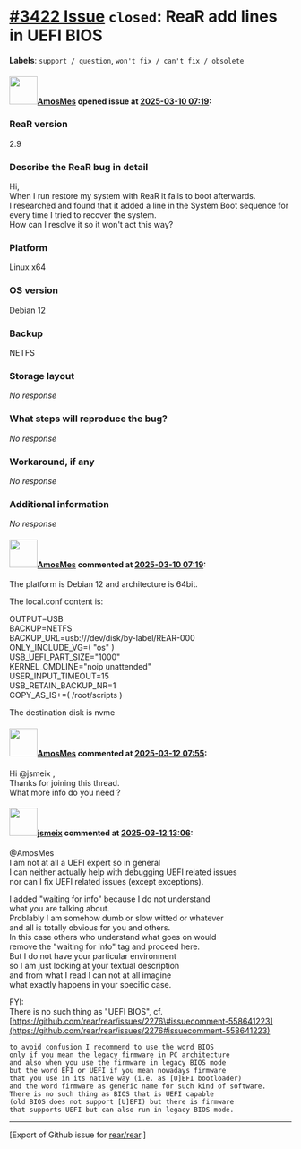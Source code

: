 [\#3422 Issue](https://github.com/rear/rear/issues/3422) `closed`: ReaR add lines in UEFI BIOS
==============================================================================================

**Labels**: `support / question`, `won't fix / can't fix / obsolete`

#### <img src="https://avatars.githubusercontent.com/u/92472409?v=4" width="50">[AmosMes](https://github.com/AmosMes) opened issue at [2025-03-10 07:19](https://github.com/rear/rear/issues/3422):

### ReaR version

2.9

### Describe the ReaR bug in detail

Hi,  
When I run restore my system with ReaR it fails to boot afterwards.  
I researched and found that it added a line in the System Boot sequence
for every time I tried to recover the system.  
How can I resolve it so it won't act this way?

### Platform

Linux x64

### OS version

Debian 12

### Backup

NETFS

### Storage layout

*No response*

### What steps will reproduce the bug?

*No response*

### Workaround, if any

*No response*

### Additional information

*No response*

#### <img src="https://avatars.githubusercontent.com/u/92472409?v=4" width="50">[AmosMes](https://github.com/AmosMes) commented at [2025-03-10 07:19](https://github.com/rear/rear/issues/3422#issuecomment-2709642238):

The platform is Debian 12 and architecture is 64bit.

The local.conf content is:

OUTPUT=USB  
BACKUP=NETFS  
BACKUP\_URL=usb:///dev/disk/by-label/REAR-000  
ONLY\_INCLUDE\_VG=( "os" )  
USB\_UEFI\_PART\_SIZE="1000"  
KERNEL\_CMDLINE="noip unattended"  
USER\_INPUT\_TIMEOUT=15  
USB\_RETAIN\_BACKUP\_NR=1  
COPY\_AS\_IS+=( /root/scripts )

The destination disk is nvme

#### <img src="https://avatars.githubusercontent.com/u/92472409?v=4" width="50">[AmosMes](https://github.com/AmosMes) commented at [2025-03-12 07:55](https://github.com/rear/rear/issues/3422#issuecomment-2716961716):

Hi @jsmeix ,  
Thanks for joining this thread.  
What more info do you need ?

#### <img src="https://avatars.githubusercontent.com/u/1788608?u=925fc54e2ce01551392622446ece427f51e2f0ce&v=4" width="50">[jsmeix](https://github.com/jsmeix) commented at [2025-03-12 13:06](https://github.com/rear/rear/issues/3422#issuecomment-2717826743):

@AmosMes  
I am not at all a UEFI expert so in general  
I can neither actually help with debugging UEFI related issues  
nor can I fix UEFI related issues (except exceptions).

I added "waiting for info" because I do not understand  
what you are talking about.  
Problably I am somehow dumb or slow witted or whatever  
and all is totally obvious for you and others.  
In this case others who understand what goes on would  
remove the "waiting for info" tag and proceed here.  
But I do not have your particular environment  
so I am just looking at your textual description  
and from what I read I can not at all imagine  
what exactly happens in your specific case.

FYI:  
There is no such thing as "UEFI BIOS", cf.  
[https://github.com/rear/rear/issues/2276\#issuecomment-558641223](https://github.com/rear/rear/issues/2276#issuecomment-558641223)

    to avoid confusion I recommend to use the word BIOS
    only if you mean the legacy firmware in PC architecture
    and also when you use the firmware in legacy BIOS mode
    but the word EFI or UEFI if you mean nowadays firmware
    that you use in its native way (i.e. as [U]EFI bootloader)
    and the word firmware as generic name for such kind of software.
    There is no such thing as BIOS that is UEFI capable
    (old BIOS does not support [U]EFI) but there is firmware
    that supports UEFI but can also run in legacy BIOS mode.

------------------------------------------------------------------------

\[Export of Github issue for
[rear/rear](https://github.com/rear/rear).\]
